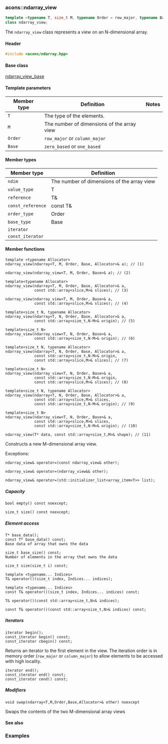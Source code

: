 ### acons::ndarray_view

```c++
template <typename T, size_t M, typename Order = row_major, typename Base = zero_based>
class ndarray_view;
```
The `ndarray_view` class represents a view on an N-dimensional array.

#### Header
```c++
#include <acons/ndarray.hpp>
```

#### Base class

[ndarray_view_base](ndarray_view_base.md)

#### Template parameters

Member type                         |Definition|Notes
------------------------------------|----------|--------------------
`T`|The type of the elements.|
`M`|The number of dimensions of the array view|
`Order`|`row_major` or `column_major`|
`Base`|`zero_based` or `one_based`|

#### Member types

Member type                         |Definition
------------------------------------|------------------------------
`ndim`|The number of dimensions of the array view
`value_type`|T
`reference`|T&
`const_reference`|const T&
`order_type`|Order
`base_type`|Base
`iterator`|
`const_iterator`|

#### Member functions

    template <typename Allocator>
    ndarray_view(ndarray<T, M, Order, Base, Allocator>& a); // (1)

    ndarray_view(ndarray_view<T, M, Order, Base>& a); // (2)

    template<typename Allocator>
    ndarray_view(ndarray<T, M, Order, Base, Allocator>& a, 
                 const std::array<slice,M>& slices); // (3)

    ndarray_view(ndarray_view<T, M, Order, Base>& a, 
                 const std::array<slice,M>& slices); // (4)

    template<size_t N, typename Allocator>
    ndarray_view(ndarray<T, N, Order, Base, Allocator>& a, 
                 const std::array<size_t,N-M>& origin); // (5)

    template<size_t N>
    ndarray_view(ndarray_view<T, N, Order, Base>& a, 
                 const std::array<size_t,N-M>& origin); // (6)

    template<size_t N, typename Allocator>
    ndarray_view(ndarray<T, N, Order, Base, Allocator>& a, 
                 const std::array<size_t,N-M>& origin,
                 const std::array<slice,M>& slices); // (7)

    template<size_t N>
    ndarray_view(ndarray_view<T, N, Order, Base>& a, 
                 const std::array<size_t,N-M>& origin,
                 const std::array<slice,M>& slices); // (8)

    template<size_t N, typename Allocator>
    ndarray_view(ndarray<T, N, Order, Base, Allocator>& a,
                 const std::array<slice,M>& slices, 
                 const std::array<size_t,N-M>& origin); // (9)

    template<size_t N>
    ndarray_view(ndarray_view<T, N, Order, Base>& a,
                 const std::array<slice,M>& slices, 
                 const std::array<size_t,N-M>& origin); // (10)

    ndarray_view(T* data, const std::array<size_t,M>& shape); // (11)

Constructs a new M-dimensional array view.

Exceptions:

    ndarray_view& operator=(const ndarray_view& other);

    ndarray_view& operator=(ndarray_view&& other);

    ndarray_view& operator=(std::initializer_list<array_item<T>> list);

##### Capacity

    bool empty() const noexcept;

    size_t size() const noexcept;

##### Element access

    T* base_data();
    const T* base_data() const;
    Base data of array that owns the data 

    size_t base_size() const;
    Number of elements in the array that owns the data

    size_t size(size_t i) const;

    template <typename... Indices>
    T& operator()(size_t index, Indices... indices); 

    template <typename... Indices>
    const T& operator()(size_t index, Indices... indices) const;

    T& operator()(const std::array<size_t,N>& indices); 

    const T& operator()(const std::array<size_t,N>& indices) const; 

##### Iterators

    iterator begin();
    const_iterator begin() const;
    const_iterator cbegin() const;
Returns an iterator to the first element in the view. The iteration order is in memory order (`row_major` or `column_major`)
to allow elements to be accessed with high locality.

    iterator end();
    const_iterator end() const;
    const_iterator cend() const;

##### Modifiers

    void swap(ndarray<T,M,Order,Base,Allocator>& other) noexcept
Swaps the contents of the two M-dimensional array views

#### See also

### Examples
  

